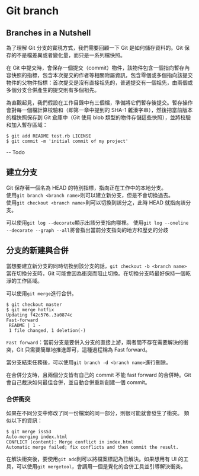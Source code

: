 # Git branch
## Branches in a Nutshell
為了理解 Git 分支的實現方式，我們需要回顧一下 Git 是如何儲存資料的。Git 保存的不是檔差異或者變化量，而只是一系列檔快照。

在 Git 中提交時，會保存一個提交（commit）物件，該物件包含一個指向暫存內容快照的指標，包含本次提交的作者等相關附屬資訊，包含零個或多個指向該提交物件的父物件指標：首次提交是沒有直接祖先的，普通提交有一個祖先，由兩個或多個分支合併產生的提交則有多個祖先。

為直觀起見，我們假設在工作目錄中有三個檔，準備將它們暫存後提交。暫存操作會對每一個檔計算校驗和（即第一章中提到的 SHA-1 雜湊字串），然後把當前版本的檔快照保存到 Git 倉庫中（Git 使用 blob 類型的物件存儲這些快照），並將校驗和加入暫存區域：

	$ git add README test.rb LICENSE
	$ git commit -m 'initial commit of my project'

-- Todo

## 建立分支
Git 保存著一個名為 HEAD 的特別指標，指向正在工作中的本地分支。  
使用`git branch <branch name>`則可以建立新分支，但是不會切換過去。  
使用`git checkout <branch name>`則可以切換到該分之，此時 HEAD 就指向該分支。

可以使用`git log --decorate`顯示出該分支指向哪裡。
使用`git log --oneline --decorate --graph --all`將會指出當前分支指向的地方和歷史的分歧

## 分支的新建與合併
當想要建立新分支的同時切換到該分支的話，`git checkout -b <branch name>`  
當在切換分支時，Git 可能會因為衝突而阻止切換。在切換分支時最好保持一個乾淨的工作區域。  

可以使用`git merge`進行合併。

	$ git checkout master
	$ git merge hotfix
	Updating f42c576..3a0874c
	Fast-forward
	 README | 1 -
	 1 file changed, 1 deletion(-)

`Fast forward`：當前分支是要併入分支的直接上游，兩者間不存在需要解決的衝突，Git 只需要簡單地推進即可，這種過程稱為 Fast forward。  

當分支結束任務後，可以使用`git branch -d <branch name>`進行刪除。

在合併分支時，且兩個分支皆有自己的 commit 不能 fast forward 的合併時。Git 會自己裁決如何最佳合併，並自動合併重新創建一個 commit。

### 合併衝突
如果在不同分支中修改了同一份檔案的同一部分，則很可能就會發生了衝突。
類似以下的資訊：

	$ git merge iss53
	Auto-merging index.html
	CONFLICT (content): Merge conflict in index.html
	Automatic merge failed; fix conflicts and then commit the result.
	
在解決衝突後，要使用`git add`則可以將檔案標記為已解決。如果想用有 UI 的工具，可以使用`git mergetool`，會調用一個是覺化的合併工具並引導解決衝突。